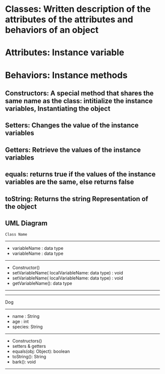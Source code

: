 # Classes: Written description of the attributes of the attributes and behaviors of an object
# Attributes: Instance variable
# Behaviors: Instance methods
## Constructors: A special method that shares the same name as the class: intitialize the instance variables, Instantiating the object
## Setters: Changes the value of the instance variables
## Getters: Retrieve the values of the instance variables
## equals: returns true if the values of the instance variables are the same, else returns false
## toString: Returns the string Representation of the object


UML Diagram
-----------------
    Class Name
------------------
- variableName : data type
- variableName : data type
------------------
  + Constructor()
  + setVariableName(  localVariableName: data type) : void
  + setVariableName(  localVariableName: data type) : void
  + getVariableName(): data type
  
------------------------------

_________________________
   Dog
_________________________
   - name : String
   - age  : int
   - species: String
_________________________

  + Constructors()
  + setters & getters
  + equals(obj: Object): boolean
  + toString(): String
  + bark(): void
  _______________________     